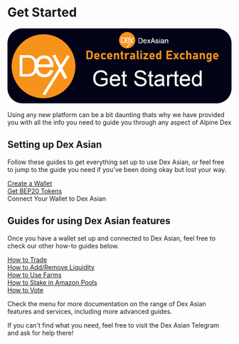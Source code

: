 # Get Started

![](../.gitbook/assets/getstarted.png)

Using any new platform can be a bit daunting thats why we have provided you with all the info you need to guide you through any aspect of Alpine Dex

## Setting up Dex Asian

Follow these guides to get everything set up to use Dex Asian, or feel free to jump to the guide you need if you've been doing okay but lost your way.

[Create a Wallet](create-wallet.md)\
[Get BEP20 Tokens](broken-reference)\
Connect Your Wallet to Dex Asian

## Guides for using Dex Asian features

Once you have a wallet set up and connected to Dex Asian, feel free to check our other how-to guides below.

[How to Trade](broken-reference)\
[How to Add/Remove Liquidity](broken-reference)\
[How to Use Farms](broken-reference)\
[How to Stake in Amazon Pools](broken-reference)\
[How to Vote](broken-reference)

Check the menu for more documentation on the range of Dex Asian features and services, including more advanced guides.

If you can't find what you need, feel free to visit the Dex Asian Telegram and ask for help there!
